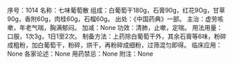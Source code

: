 序号：1014
名称：七味葡萄散
组成：白葡萄干180g，石膏90g，红花9Og，甘草90g，香附60g，肉桂60g，石榴60g。
出处：《中国药典》一部。
主治：虚劳咳嗽，年老气喘，胸满郁闷。
加减：None
功效：清肺，止嗽，定喘。
用法用量：口服，1次3g，1日1至2次。
制备方法：上药除白葡萄干外，其余石膏等6味，粉碎成粗粉，加白葡萄干，粉碎，烘干，再粉碎成细粉，过筛混匀即得。
临床应用：None
各家论述：None
用药禁忌：None
附注：None
